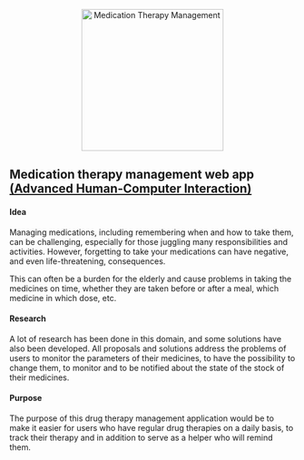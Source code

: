 <p align="center">
  <img src="https://user-images.githubusercontent.com/62407188/190665632-a4db87a1-92ea-43c7-884b-00cd4b2027e5.png" alt="Мedication Тherapy Мanagement" width="250" height="250"/>
</p>

## Мedication therapy management web app [(Advanced Human-Computer Interaction)](https://www.finki.ukim.mk/en/subject/advanced-human-computer-interaction-0)
#### Idea

Managing medications, including remembering when and how to take them, can be challenging, especially for those juggling many responsibilities and activities. 
However, forgetting to take your medications can have negative, and even life-threatening, consequences.

This can often be a burden for the elderly and cause problems in taking the medicines on time, 
whether they are taken before or after a meal, which medicine in which dose, etc. 

#### Research
A lot of research has been done in this domain, and some solutions have also been developed. 
All proposals and solutions address the problems of users to monitor the parameters of their medicines, 
to have the possibility to change them, to monitor and to be notified about the state of the stock of their medicines.

#### Purpose
The purpose of this drug therapy management application would be to make it easier for users who have regular drug therapies on a daily basis, to track their therapy and 
in addition to serve as a helper who will remind them.
